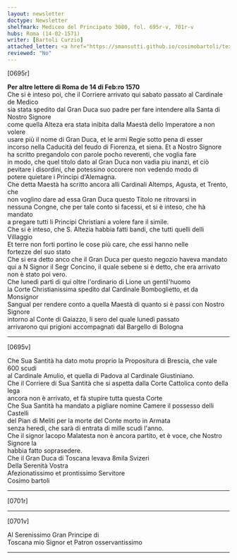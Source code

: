 ```yaml
---
layout: newsletter
doctype: Newsletter
shelfmark: Mediceo del Principato 3080, fol. 695r-v, 701r-v
hubs: Roma (14-02-1571)
writer: [Bartoli Curzio]
attached_letter: <a href="https://smansutti.github.io/cosimobartoli/texts/2980_005/">2980_005</a>
reviewed: "No"
---
```


[0695r]  
  
  
<strong>Per altre lettere di Roma de 14 di Feb:ro 1570</strong>  
Che si è inteso poi, che il Corriere arrivato qui sabato passato al Cardinale de Medico  
sia stata spedito dal Gran Duca suo padre per fare intendere alla Santa di Nostro Signore  
come quella Alteza era stata inibita dalla Maestà dello Imperatore a non volere  
usare più il nome di Gran Duca, et le armi Regie sotto pena di esser  
incorso nella Caducità del feudo di Fiorenza, et siena. Et a Nostro Signore  
ha scritto pregandolo con parole pocho reverenti, che voglia fare  
in modo, che quel titolo dato al Gran Duca non vadia piu inanzi, et ciò  
pevitare i disordini, che potessino occorere non vedendo modo di  
potere quietare i Principi d'Alemagna.  
Che detta Maestà ha scritto ancora alli Cardinali Altemps, Agusta, et Trento, che  
non voglino dare ad essa Gran Duca questo Titolo ne ritrovarsi in  
nessuna Congne, che per tale conto si facessi, et si è inteso, che hà mandato  
a pregare tutti li Principi Christiani a volere fare il simile.  
Che si è inteso, che S. Altezia habbia fatti bandi, che tutti quelli delli Villaggio  
Et terre non forti portino le cose più care, che essi hanno nelle  
fortezze del suo stato  
Che si era detto anco che il Gran Duca per questo negozio haveva mandato  
qui a N Signor il Segr Concino, il quale sebene si è detto, che era arrivato  
non è stato poi vero.  
Che lunedì partì di qui oltre l'ordinario di Lione un gentil'huomo  
la Corte Christianissima spedito dal Cardinale Bomboglietto, et da Monsignor  
Sangual per rendere conto a quella Maestà di quanto si è passi con Nostro Signore  
intorno al Conte di Gaiazzo, li sero del quale lunedì passato  
arrivarono qui prigioni accompagnati dal Bargello di Bologna  
  
---  

[0695v]  
  
  
Che Sua Santità ha dato motu proprio la Propositura di Brescia, che vale 600 scudi  
al Cardinale Amulio, et quella di Padova al Cardinale Giustiniano.  
Che il Corriere di Sua Santità che si aspetta dalla Corte Cattolica conto della lega  
ancora non è arrivato, et fà stupire tutta questa Corte  
Che Sua Santità ha mandato a pigliare nomine Camere il possesso delli Castelli  
del Pian di Meliti per la morte del Conte morto in Armata  
senza heredi, che sarà di entrata di mille scudi l'anno.  
Che il signor Iacopo Malatesta non è ancora partito, et è voce, che Nostro Signore la  
habbia fatto soprasedere.  
Che il Gran Duca di Toscana levava 8mila Svizeri  
Della Serenità Vostra  
Afezionatissimo et prontissimo Servitore  
Cosimo bartoli  
  
---  

[0701r]  
  
  
  
---  

[0701v]  
  
  
Al Serenissimo Gran Principe di  
Toscana mio Signor et Patron osservantissimo  
  
---  

